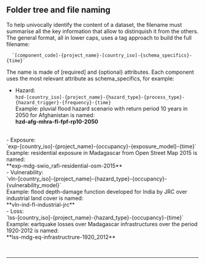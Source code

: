 ## Folder tree and file naming

To help univocally identify the content of a dataset, the filename must summarise all the key information that allow to distinquish it from the others.
The general format, all in lower caps, uses a tag approach to build the full filename:

      `[component_code]-{project_name}-[country_iso]-{schema_specifics}-{time}`

The name is made of [required] and {optional} attributes. Each component uses the most relevant attribute as schema_specifics, for example:

- Hazard:<br>
`hzd-[country_iso]-{project_name}-{hazard_type}-{process_type}-{hazard_trigger}-{frequency}-{time}`<br>
Example: pluvial flood hazard scenario with return period 10 years in 2050 for Afghanistan is named:<br>
**hzd-afg-mhra-fl-fpf-rp10-2050**
<br>  
- Exposure:<br>
`exp-[country_iso]-{project_name}-{occupancy}-{exposure_model}-{time}`<br>
Example: residential exposure in Madagascar from Open Street Map 2015 is named:<br>
**exp-mdg-swio_rafi-residential-osm-2015**
<br>
- Vulnerability:<br>
`vln-[country_iso]-{project_name}-{hazard_type}-{occupancy}-{vulnerability_model}`<br>
Example: flood depth-damage function developed for India by JRC over industrial land cover is named:<br>
**vln-ind-fl-industrial-jrc**
<br>
- Loss:<br>
`lss-[country_iso]-{project_name}-{hazard_type}-{occupancy}-{time}`<br>
Example: eartquake losses over Madagascar infrastructures over the period 1920-2012 is named:<br>
**lss-mdg-eq-infrastructrure-1920_2012**

<br><hr>